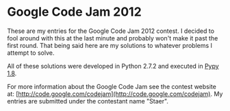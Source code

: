 Google Code Jam 2012
====================

These are my entries for the Google Code Jam 2012 contest. I decided to fool around with this at the last minute and probably won't make it past the first round. That being said here are my solutions to whatever problems I attempt to solve.

All of these solutions were developed in Python 2.7.2 and executed in [Pypy 1.8](http://pypy.org).

For more information about the Google Code Jam see the contest website at: [http://code.google.com/codejam](http://code.google.com/codejam). My entries are submitted under the contestant name "Staer".
